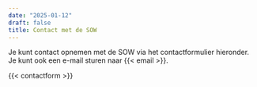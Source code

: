 ```yaml
---
date: "2025-01-12"
draft: false
title: Contact met de SOW
---
```


Je kunt contact opnemen met de SOW via het contactformulier hieronder. Je kunt ook een e-mail sturen naar  {{< email >}}.

{{< contactform >}}

